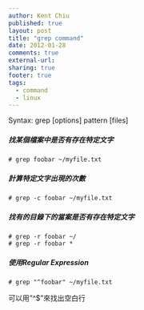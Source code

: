 ```yaml
---
author: Kent Chiu
published: true
layout: post
title: "grep command"
date: 2012-01-28
comments: true
external-url:
sharing: true
footer: true
tags:
  - command
  - linux
---
```




Syntax: grep [options] pattern [files]

##### 找某個檔案中是否有存在特定文字


	# grep foobar ~/myfile.txt

##### 計算特定文字出現的次數

	# grep -c foobar ~/myfile.txt


##### 找有的目錄下的當案是否有存在特定文字

	# grep -r foobar ~/
	# grep -r foobar *




##### 使用Regular Expression

	# grep "^foobar" ~/myfile.txt

可以用”\^\$”來找出空白行


